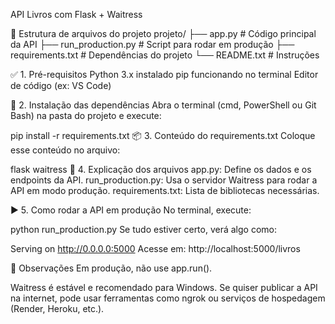 API Livros com Flask + Waitress

📁 Estrutura de arquivos do projeto
projeto/
├── app.py               # Código principal da API
├── run_production.py    # Script para rodar em produção
├── requirements.txt     # Dependências do projeto
└── README.txt           # Instruções

✅ 1. Pré-requisitos
Python 3.x instalado
pip funcionando no terminal
Editor de código (ex: VS Code)

🚀 2. Instalação das dependências
Abra o terminal (cmd, PowerShell ou Git Bash) na pasta do projeto e execute:

pip install -r requirements.txt
📦 3. Conteúdo do requirements.txt
Coloque esse conteúdo no arquivo:

flask
waitress
🧠 4. Explicação dos arquivos
app.py: Define os dados e os endpoints da API.
run_production.py: Usa o servidor Waitress para rodar a API em modo produção.
requirements.txt: Lista de bibliotecas necessárias.

▶️ 5. Como rodar a API em produção
No terminal, execute:

python run_production.py
Se tudo estiver certo, verá algo como:

Serving on http://0.0.0.0:5000
Acesse em: http://localhost:5000/livros

📌 Observações
Em produção, não use app.run().

Waitress é estável e recomendado para Windows.
Se quiser publicar a API na internet, pode usar ferramentas como ngrok ou serviços de hospedagem (Render, Heroku, etc.).
